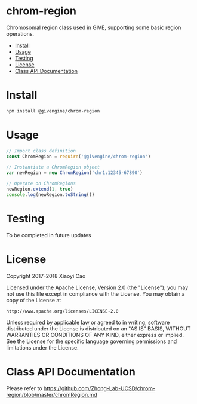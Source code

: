 # chrom-region <!-- omit in toc --> 
Chromosomal region class used in GIVE, supporting some basic region operations.

- [Install](#install)
- [Usage](#usage)
- [Testing](#testing)
- [License](#license)
- [Class API Documentation](#class-api-documentation)

# Install
```bash
npm install @givengine/chrom-region
```

# Usage
```javascript
// Import class definition
const ChromRegion = require('@givengine/chrom-region')

// Instantiate a ChromRegion object
var newRegion = new ChromRegion('chr1:12345-67890')

// Operate on ChromRegions
newRegion.extend(1, true)
console.log(newRegion.toString())
```

# Testing

To be completed in future updates

# License

Copyright 2017-2018 Xiaoyi Cao

Licensed under the Apache License, Version 2.0 (the "License");
you may not use this file except in compliance with the License.
You may obtain a copy of the License at

    http://www.apache.org/licenses/LICENSE-2.0

Unless required by applicable law or agreed to in writing, software
distributed under the License is distributed on an "AS IS" BASIS,
WITHOUT WARRANTIES OR CONDITIONS OF ANY KIND, either express or implied.
See the License for the specific language governing permissions and
limitations under the License.


# Class API Documentation
Please refer to <https://github.com/Zhong-Lab-UCSD/chrom-region/blob/master/chromRegion.md>

